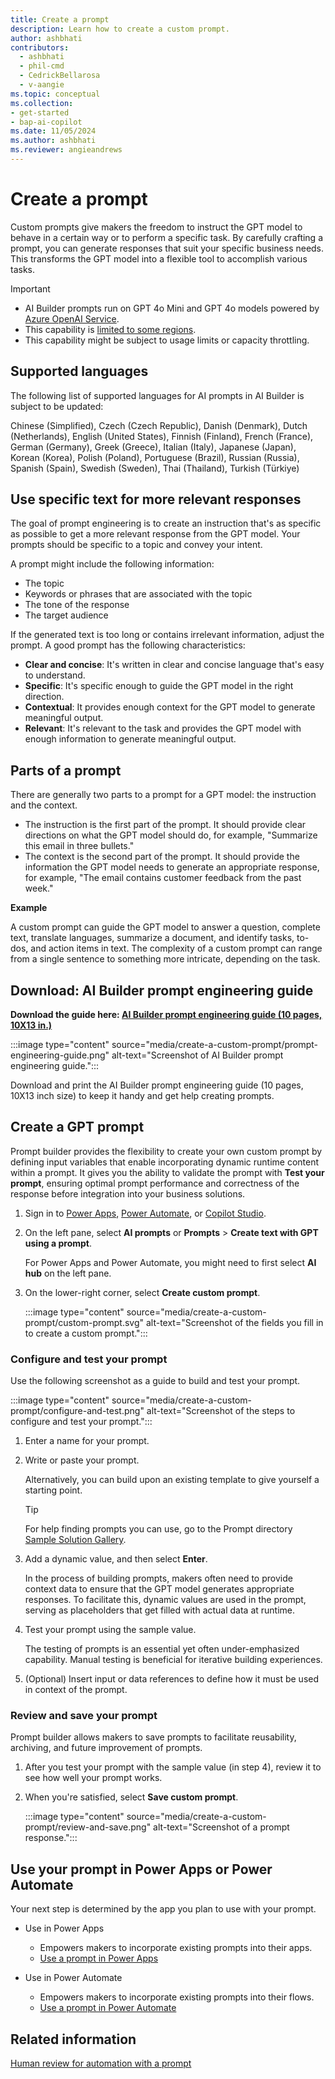 ```yaml
---
title: Create a prompt
description: Learn how to create a custom prompt.
author: ashbhati
contributors:
  - ashbhati
  - phil-cmd
  - CedrickBellarosa
  - v-aangie
ms.topic: conceptual
ms.collection: 
- get-started
- bap-ai-copilot
ms.date: 11/05/2024
ms.author: ashbhati
ms.reviewer: angieandrews
---
```


# Create a prompt

Custom prompts give makers the freedom to instruct the GPT model to behave in a certain way or to perform a specific task. By carefully crafting a prompt, you can generate responses that suit your specific business needs. This transforms the GPT model into a flexible tool to accomplish various tasks.

> [!IMPORTANT]
> - AI Builder prompts run on GPT 4o Mini and GPT 4o models powered by [Azure OpenAI Service](/azure/ai-services/openai/whats-new).
> - This capability is [limited to some regions](availability-region.md#prompts).
> - This capability might be subject to usage limits or capacity throttling.

## Supported languages

The following list of supported languages for AI prompts in AI Builder is subject to be updated:

Chinese (Simplified), Czech (Czech Republic), Danish (Denmark), Dutch (Netherlands), English (United States), Finnish (Finland), French (France), German (Germany), Greek (Greece), Italian (Italy), Japanese (Japan), Korean (Korea), Polish (Poland), Portuguese (Brazil), Russian (Russia), Spanish (Spain), Swedish (Sweden), Thai (Thailand), Turkish (Türkiye)

## Use specific text for more relevant responses

The goal of prompt engineering is to create an instruction that's as specific as possible to get a more relevant response from the GPT model. Your prompts should be specific to a topic and convey your intent.

A prompt might include the following  information:

- The topic
- Keywords or phrases that are associated with the topic
- The tone of the response
- The target audience

If the generated text is too long or contains irrelevant information, adjust the prompt. A good prompt has the following characteristics:

- **Clear and concise**: It's written in clear and concise language that's easy to understand.
- **Specific**: It's specific enough to guide the GPT model in the right direction.
- **Contextual**: It provides enough context for the GPT model to generate meaningful output.
- **Relevant**: It's relevant to the task and provides the GPT model with enough information to generate meaningful output.

## Parts of a prompt

There are generally two parts to a prompt for a GPT model: the instruction and the context.

- The instruction is the first part of the prompt. It should provide clear directions on what the GPT model should do, for example, "Summarize this email in three bullets."
- The context is the second part of the prompt. It should provide the information the GPT model needs to generate an appropriate response, for example, "The email contains customer feedback from the past week."

**Example**

A custom prompt can guide the GPT model to answer a question, complete text, translate languages, summarize a document, and identify tasks, to-dos, and action items in text. The complexity of a custom prompt can range from a single sentence to something more intricate, depending on the task.

## Download: AI Builder prompt engineering guide

**Download the guide here: [AI Builder prompt engineering guide (10 pages, 10X13 in.)](https://go.microsoft.com/fwlink/?linkid=2255775)** 

:::image type="content" source="media/create-a-custom-prompt/prompt-engineering-guide.png" alt-text="Screenshot of AI Builder prompt engineering guide.":::

Download and print the AI Builder prompt engineering guide (10 pages, 10X13 inch size) to keep it handy and get help creating prompts.

## Create a GPT prompt

Prompt builder provides the flexibility to create your own custom prompt by defining input variables that enable incorporating dynamic runtime content within a prompt. It gives you the ability to validate the prompt with **Test your prompt**, ensuring optimal prompt performance and correctness of the response before integration into your business solutions.

1. Sign in to [Power Apps](https://make.powerapps.com), [Power Automate](https://make.powerautomate.com), or [Copilot Studio](https://copilotstudio.microsoft.com).
1. On the left pane, select **AI prompts** or **Prompts** > **Create text with GPT using a prompt**.

    For Power Apps and Power Automate, you might need to first select **AI hub** on the left pane.

1. On the lower-right corner, select **Create custom prompt**.

    :::image type="content" source="media/create-a-custom-prompt/custom-prompt.svg" alt-text="Screenshot of the fields you fill in to create a custom prompt.":::

### Configure and test your prompt

Use the following screenshot as a guide to build and test your prompt.

:::image type="content" source="media/create-a-custom-prompt/configure-and-test.png" alt-text="Screenshot of the steps to configure and test your prompt.":::

1. Enter a name for your prompt.
1. Write or paste your prompt.

    Alternatively, you can build upon an existing template to give yourself a starting point.

    > [!TIP]
    > For help finding prompts you can use, go to the Prompt directory [Sample Solution Gallery](https://aka.ms/power-prompts).

1. Add a dynamic value, and then select **Enter**.

    In the process of building prompts, makers often need to provide context data to ensure that the GPT model generates appropriate responses. To facilitate this, dynamic values are used in the prompt, serving as placeholders that get filled with actual data at runtime.
  
1. Test your prompt using the sample value.

    The testing of prompts is an essential yet often under-emphasized capability. Manual testing is beneficial for iterative building experiences.

1. (Optional) Insert input or data references to define how it must be used in context of the prompt.

### Review and save your prompt

Prompt builder allows makers to save prompts to facilitate reusability, archiving, and future improvement of prompts.

1. After you test your prompt with the sample value (in step 4), review it to see how well your prompt works.
1. When you're satisfied, select **Save custom prompt**.

    :::image type="content" source="media/create-a-custom-prompt/review-and-save.png" alt-text="Screenshot of a prompt response.":::

## Use your prompt in Power Apps or Power Automate

Your next step is determined by the app you plan to use with your prompt.

- Use in Power Apps
  - Empowers makers to incorporate existing prompts into their apps.
  - [Use a prompt in Power Apps](use-a-custom-prompt-in-app.md)

- Use in Power Automate
  - Empowers makers to incorporate existing prompts into their flows.
  - [Use a prompt in Power Automate](use-a-custom-prompt-in-flow.md)

## Related information

[Human review for automation with a prompt](azure-openai-human-review.md)
